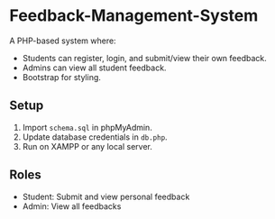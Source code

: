 # Feedback-Management-System
A PHP-based system where:
- Students can register, login, and submit/view their own feedback.
- Admins can view all student feedback.
- Bootstrap for styling.

## Setup

1. Import `schema.sql` in phpMyAdmin.
2. Update database credentials in `db.php`.
3. Run on XAMPP or any local server.

## Roles

- Student: Submit and view personal feedback
- Admin: View all feedbacks
